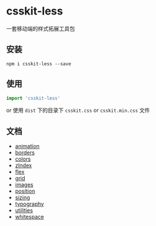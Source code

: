 # csskit-less
一套移动端的样式拓展工具包

## 安装
```shell
npm i csskit-less --save
```

## 使用
```js
import 'csskit-less'
```
or 使用 `dist` 下的目录下 `csskit.css` or `csskit.min.css` 文件

## 文档
- [animation](#animation-基础动画)
- [borders](#borders-边框相关)
- [colors](#colors-文字色背景色边框色)
- [zIndex](#depth-zindex-层级)
- [flex](#flex-栅格布局基于-flex)
- [grid](#grid-栅格布局基于-float)
- [images](#images-图片背景图相关)
- [position](#positioning-定位浮动)
- [sizing](#sizing-宽高)
- [typography](#typography-排版相关)
- [utilities](#utilities-显示隐藏滚动等工具类)
- [whitespace](#whitespace-内补外补)